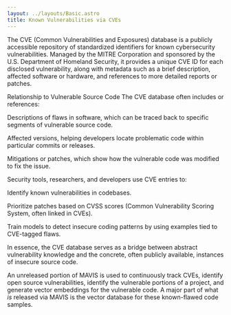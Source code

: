 ```yaml
---
layout: ../layouts/Basic.astro
title: Known Vulnerabilities via CVEs
---
```

The CVE (Common Vulnerabilities and Exposures) database is a publicly accessible repository of standardized identifiers for known cybersecurity vulnerabilities. Managed by the MITRE Corporation and sponsored by the U.S. Department of Homeland Security, it provides a unique CVE ID for each disclosed vulnerability, along with metadata such as a brief description, affected software or hardware, and references to more detailed reports or patches.

Relationship to Vulnerable Source Code
The CVE database often includes or references:

Descriptions of flaws in software, which can be traced back to specific segments of vulnerable source code.

Affected versions, helping developers locate problematic code within particular commits or releases.

Mitigations or patches, which show how the vulnerable code was modified to fix the issue.

Security tools, researchers, and developers use CVE entries to:

Identify known vulnerabilities in codebases.

Prioritize patches based on CVSS scores (Common Vulnerability Scoring System, often linked in CVEs).

Train models to detect insecure coding patterns by using examples tied to CVE-tagged flaws.

In essence, the CVE database serves as a bridge between abstract vulnerability knowledge and the concrete, often publicly available, instances of insecure source code.

An unreleased portion of MAVIS is used to continuously track CVEs, identify open source vulnerabilities, identify the vulnerable portions of a project, and generate vector embeddings for the vulnerable code. A major part of what *is* released via MAVIS is the vector database for these known-flawed code samples.